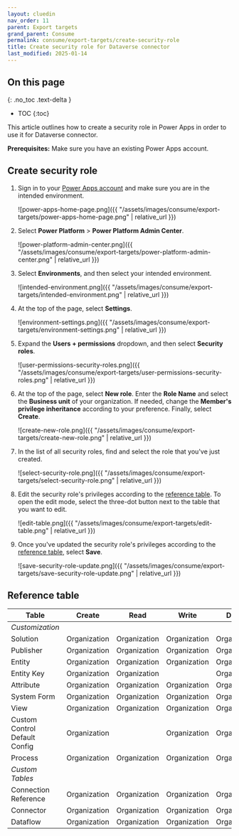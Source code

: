 ```yaml
---
layout: cluedin
nav_order: 11
parent: Export targets
grand_parent: Consume
permalink: consume/export-targets/create-security-role
title: Create security role for Dataverse connector
last_modified: 2025-01-14
---
```

## On this page
{: .no_toc .text-delta }
- TOC
{:toc}

This article outlines how to create a security role in Power Apps in order to use it for Dataverse connector.

**Prerequisites:** Make sure you have an existing Power Apps account.

## Create security role

1. Sign in to your [Power Apps account](https://make.powerapps.com/) and make sure you are in the intended environment.

    ![power-apps-home-page.png]({{ "/assets/images/consume/export-targets/power-apps-home-page.png" | relative_url }})

1. Select **Power Platform** > **Power Platform Admin Center**.

    ![power-platform-admin-center.png]({{ "/assets/images/consume/export-targets/power-platform-admin-center.png" | relative_url }})

1. Select **Environments**, and then select your intended environment.

   ![intended-environment.png]({{ "/assets/images/consume/export-targets/intended-environment.png" | relative_url }})

1. At the top of the page, select **Settings**.

    ![environment-settings.png]({{ "/assets/images/consume/export-targets/environment-settings.png" | relative_url }})

1. Expand the **Users + permissions** dropdown, and then select **Security roles**.

    ![user-permissions-security-roles.png]({{ "/assets/images/consume/export-targets/user-permissions-security-roles.png" | relative_url }})

1. At the top of the page, select **New role**. Enter the **Role Name** and select the **Business unit** of your organization. If needed, change the **Member's privilege inheritance** according to your preference. Finally, select **Create**.

    ![create-new-role.png]({{ "/assets/images/consume/export-targets/create-new-role.png" | relative_url }})

1. In the list of all security roles, find and select the role that you've just created.

    ![select-security-role.png]({{ "/assets/images/consume/export-targets/select-security-role.png" | relative_url }})

1. Edit the security role's privileges according to the [reference table](#reference-table). To open the edit mode, select the three-dot button next to the table that you want to edit.

   ![edit-table.png]({{ "/assets/images/consume/export-targets/edit-table.png" | relative_url }})
   
1. Once you've updated the security role's privileges according to the [reference table](#reference-table), select **Save**.

   ![save-security-role-update.png]({{ "/assets/images/consume/export-targets/save-security-role-update.png" | relative_url }})

## Reference table

| Table | Create | Read | Write | Delete |
|--|--|--|--|--|
| _Customization_ |  |  |  |  |
| Solution | Organization | Organization | Organization | Organization |
| Publisher | Organization | Organization | Organization | Organization |
| Entity | Organization | Organization | Organization | Organization |
| Entity Key | Organization | Organization |  | Organization |
| Attribute | Organization | Organization | Organization | Organization |
| System Form | Organization | Organization | Organization | Organization |
| View | Organization | Organization | Organization | Organization |
| Custom Control Default Config | Organization |  | Organization | Organization |
| Process | Organization | Organization | Organization | Organization |
| _Custom Tables_ |  |  |  |  |
| Connection Reference | Organization | Organization | Organization | Organization |
| Connector | Organization | Organization | Organization | Organization |
| Dataflow | Organization | Organization | Organization | Organization |
